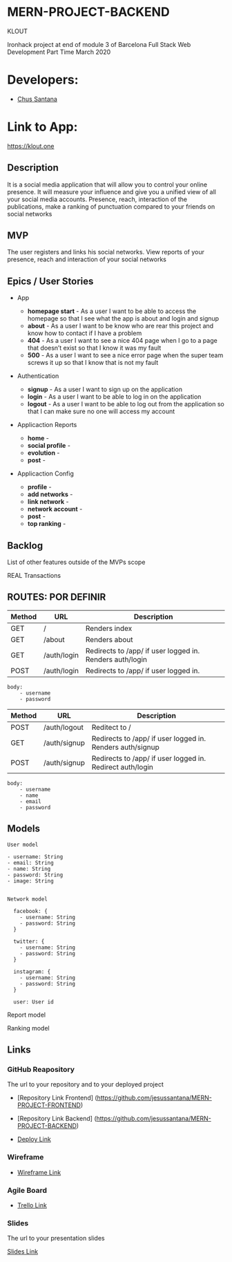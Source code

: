 # MERN-PROJECT-BACKEND

KLOUT

Ironhack project at end of module 3 of Barcelona Full Stack Web Development Part Time March 2020

# Developers:

- [Chus Santana](https://github.com/chusantana/)

# Link to App:

https://klout.one

## Description

It is a social media application that will allow you to control your online presence. It will measure your influence and give you a unified view of all your social media accounts. Presence, reach, interaction of the publications, make a ranking of punctuation compared to your friends on social networks

## MVP

The user registers and links his social networks.
View reports of your presence, reach and interaction of your social networks

## Epics / User Stories

- App

  - **homepage start** - As a user I want to be able to access the homepage so that I see what the app is about and login and signup
  - **about** - As a user I want to be know who are rear this project and know how to contact if I have a problem
  - **404** - As a user I want to see a nice 404 page when I go to a page that doesn’t exist so that I know it was my fault
  - **500** - As a user I want to see a nice error page when the super team screws it up so that I know that is not my fault

- Authentication

  - **signup** - As a user I want to sign up on the application
  - **login** - As a user I want to be able to log in on the application
  - **logout** - As a user I want to be able to log out from the application so that I can make sure no one will access my account

- Applicaction Reports

  - **home** - 
  - **social profile** - 
  - **evolution** - 
  - **post** - 
  
- Applicaction Config

  - **profile** - 
  - **add networks** - 
  - **link network** - 
  - **network account** - 
  - **post** - 
  - **top ranking** -

## Backlog

List of other features outside of the MVPs scope

REAL Transactions

## ROUTES:  POR DEFINIR

| Method | URL         | Description                                              |
| ------ | ----------- | -------------------------------------------------------- |
| GET    | /           | Renders index                                            |
| GET    | /about      | Renders about                                            |
| GET    | /auth/login | Redirects to /app/ if user logged in. Renders auth/login |
| POST   | /auth/login | Redirects to /app/ if user logged in.                    |

```
body:
    - username
    - password
```

| Method | URL          | Description                                               |
| ------ | ------------ | --------------------------------------------------------- |
| POST   | /auth/logout | Reditect to /                                             |
| GET    | /auth/signup | Redirects to /app/ if user logged in. Renders auth/signup |
| POST   | /auth/signup | Redirects to /app/ if user logged in. Redirect auth/login |

```
body:
    - username
    - name
    - email
    - password
```


## Models

```
User model

- username: String
- email: String
- name: String
- password: String
- image: String
 

```

```
Network model

  facebook: {
    - username: String
    - password: String
  }

  twitter: {
    - username: String
    - password: String
  }

  instagram: {
    - username: String
    - password: String
  }

  user: User id

```
Report model

Ranking model



## Links

### GitHub Reapository

The url to your repository and to your deployed project

- [Repository Link Frontend] (https://github.com/jesussantana/MERN-PROJECT-FRONTEND)
- [Repository Link Backend] (https://github.com/jesussantana/MERN-PROJECT-BACKEND)

- [Deploy Link]()

### Wireframe

- [Wireframe Link](https://excalidraw.com/#json=5083460385374208,A_crmZXs0-GzenOPz1zLBw)

### Agile Board

- [Trello Link](https://trello.com/b/Nkjk9Np1/klout)

### Slides

The url to your presentation slides

[Slides Link]()
